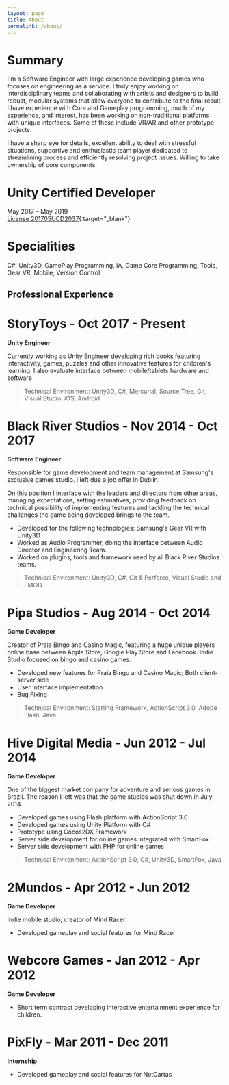 ```yaml
---
layout: page
title: About
permalink: /about/
---
```


# Summary

I'm a Software Engineer with large experience developing games who focuses on engineering as a service. I truly enjoy working on interdisciplinary teams and collaborating with artists and designers to build robust, modular systems that allow everyone to contribute to the final result. I have experience with Core and Gameplay programming, much of my experience, and interest, has been working on non-traditional platforms with unique interfaces. Some of these include VR/AR and other prototype projects.

I have a sharp eye for details, excellent ability to deal with stressful situations, supportive and enthusiastic team player dedicated to streamlining process and efficiently resolving project issues. Willing to take ownership of core components.


# Unity Certified Developer

May 2017 – May 2019   
[License 201705UCD2037](https://www.youracclaim.com/badges/794e7247-9a25-4abb-9699-70dae814cea7){:target="_blank"}

# Specialities

C#, Unity3D, GamePlay Programming, IA, Game Core Programming, Tools, Gear VR, Mobile, Version Control

## Professional Experience

# StoryToys - Oct 2017 - Present

**Unity Engineer**

Currently working as Unity Engineer developing rich books featuring interactivity, games, puzzles and other innovative features for children's learning. I also evaluate interface between mobile/tablets hardware and software

> Technical Environment: Unity3D, C#, Mercurial, Source Tree, Git, Visual Studio, iOS, Android

# Black River Studios - Nov 2014 - Oct 2017

**Software Engineer**

Responsible for game development and team management at Samsung's exclusive games studio. I left due a job offer in Dublin.

On this position I interface with the leaders and directors from other areas, managing expectations, setting estimatives, providing feedback on technical possibility of implementing features and tackling the technical challenges the game being developed brings to the team.

- Developed for the following technologies: Samsung's Gear VR with Unity3D
- Worked as Audio Programmer, doing the interface between Audio Director and Engineering Team.
- Worked on plugins, tools and framework used by all Black River Studios teams.

> Technical Environment: Unity3D, C#, Git & Perforce, Visual Studio and FMOD.

# Pipa Studios - Aug 2014 - Oct 2014

**Game Developer**

Creator of Praia Bingo and Casino Magic, featuring a huge unique players online base between Apple Store, Google Play Store and Facebook. Indie Studio focused on bingo and casino games.

- Developed new features for Praia Bingo and Casino Magic; Both client-server side
- User Interface implementation
- Bug Fixing

> Technical Environment: Starling Framework, ActionScript 3.0, Adobe Flash, Java

# Hive Digital Media - Jun 2012 - Jul 2014

**Game Developer**

One of the biggest market company for adventure and serious games in Brazil. The reason I left was that the game studios was shut down in July 2014.

- Developed games using Flash platform with ActionScript 3.0
- Developed games using Unity Platform with C#
- Prototype using Cocos2DX Framework
- Server side development for online games integrated with SmartFox
- Server side development with PHP for online games

> Technical Environment: ActionScript 3.0, C#, Unity3D, SmartFox, Java

# 2Mundos - Apr 2012 - Jun 2012

**Game Developer**

Indie mobile studio, creator of Mind Racer

- Developed gameplay and social features for Mind Racer

# Webcore Games - Jan 2012 - Apr 2012

**Game Developer**

- Short term contract developing interactive entertainment experience for children.

# PixFly - Mar 2011 - Dec 2011

**Internship**

- Developed gameplay and social features for NetCartas
